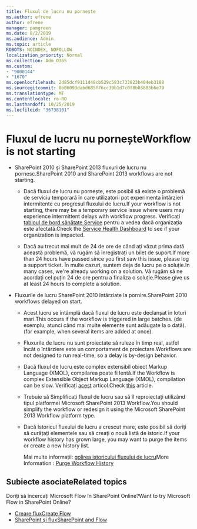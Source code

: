 ```yaml
---
title: Fluxul de lucru nu pornește
ms.author: efrene
author: efrene
manager: pamgreen
ms.date: 8/2/2019
ms.audience: Admin
ms.topic: article
ROBOTS: NOINDEX, NOFOLLOW
localization_priority: Normal
ms.collection: Adm_O365
ms.custom:
- "9000144"
- "1670"
ms.openlocfilehash: 2d85dcf9111d48cb529c583c733823b404eb3188
ms.sourcegitcommit: 0b06093dabd685f76cc39b1d7c0f8b03883b6e79
ms.translationtype: MT
ms.contentlocale: ro-RO
ms.lasthandoff: 10/25/2019
ms.locfileid: "36738101"
---
```

# <a name="workflow-is-not-starting"></a><span data-ttu-id="e5a4c-102">Fluxul de lucru nu pornește</span><span class="sxs-lookup"><span data-stu-id="e5a4c-102">Workflow is not starting</span></span>

- <span data-ttu-id="e5a4c-103">SharePoint 2010 și SharePoint 2013 fluxuri de lucru nu pornesc.</span><span class="sxs-lookup"><span data-stu-id="e5a4c-103">SharePoint 2010 and SharePoint 2013 workflows are not starting.</span></span>

    - <span data-ttu-id="e5a4c-104">Dacă fluxul de lucru nu pornește, este posibil să existe o problemă de serviciu temporară în care utilizatorii pot experimenta întârzieri intermitente cu progresul fluxului de lucru.</span><span class="sxs-lookup"><span data-stu-id="e5a4c-104">If your workflow is not starting, there may be a temporary service issue where users may experience intermittent delays with workflow progress.</span></span> <span data-ttu-id="e5a4c-105">Verificați [tabloul de bord sănătate Service](https:/admin.microsoft.com/AdminPortal/Home#/servicehealth) pentru a vedea dacă organizația este afectată.</span><span class="sxs-lookup"><span data-stu-id="e5a4c-105">Check the [Service Health Dashboard](https:/admin.microsoft.com/AdminPortal/Home#/servicehealth) to see if your organization is impacted.</span></span>

    - <span data-ttu-id="e5a4c-106">Dacă au trecut mai mult de 24 de ore de când ați văzut prima dată această problemă, vă rugăm să înregistrați un bilet de suport.</span><span class="sxs-lookup"><span data-stu-id="e5a4c-106">If more than 24 hours have passed since you first saw this issue, please log a support ticket.</span></span> <span data-ttu-id="e5a4c-107">În multe cazuri, suntem deja de lucru pe o soluție.</span><span class="sxs-lookup"><span data-stu-id="e5a4c-107">In many cases, we're already working on a solution.</span></span> <span data-ttu-id="e5a4c-108">Vă rugăm să ne acordați cel puțin 24 de ore pentru a finaliza o soluție.</span><span class="sxs-lookup"><span data-stu-id="e5a4c-108">Please give us at least 24 hours to complete a solution.</span></span>

- <span data-ttu-id="e5a4c-109">Fluxurile de lucru SharePoint 2010 întârziate la pornire.</span><span class="sxs-lookup"><span data-stu-id="e5a4c-109">SharePoint 2010 workflows delayed on start.</span></span>

    - <span data-ttu-id="e5a4c-110">Acest lucru se întâmplă dacă fluxul de lucru este declanșat în loturi mari.</span><span class="sxs-lookup"><span data-stu-id="e5a4c-110">This occurs if the workflow is triggered in large batches.</span></span> <span data-ttu-id="e5a4c-111">(de exemplu, atunci când mai multe elemente sunt adăugate la o dată).</span><span class="sxs-lookup"><span data-stu-id="e5a4c-111">(for example, when several items are added at once).</span></span>

    - <span data-ttu-id="e5a4c-112">Fluxurile de lucru nu sunt proiectate să ruleze în timp real, astfel încât o întârziere este un comportament de proiectare.</span><span class="sxs-lookup"><span data-stu-id="e5a4c-112">Workflows are not designed to run real-time, so a delay is by-design behavior.</span></span>

   -  <span data-ttu-id="e5a4c-113">Dacă fluxul de lucru este complex extensibil obiect Markup Language (XMOL), compilarea poate fi lentă.</span><span class="sxs-lookup"><span data-stu-id="e5a4c-113">If the Workflow is complex Extensible Object Markup Language (XMOL), compilation can be slow.</span></span> <span data-ttu-id="e5a4c-114">Verificați [acest](https://support.microsoft.com//kb/3043697) articol.</span><span class="sxs-lookup"><span data-stu-id="e5a4c-114">Check [this](https://support.microsoft.com//kb/3043697) article.</span></span>

    - <span data-ttu-id="e5a4c-115">Trebuie să Simplificați fluxul de lucru sau să îl reproiectați utilizând tipul platformei Microsoft SharePoint 2013 Workflow.</span><span class="sxs-lookup"><span data-stu-id="e5a4c-115">You should simplify the workflow or redesign it using the Microsoft SharePoint 2013 Workflow platform type.</span></span>

    - <span data-ttu-id="e5a4c-116">Dacă Istoricul fluxului de lucru a crescut mare, este posibil să doriți să curățați elementele sau să creați o nouă listă de istoric.</span><span class="sxs-lookup"><span data-stu-id="e5a4c-116">If your workflow history has grown large, you may want to purge the items or create a new history list.</span></span>

        <span data-ttu-id="e5a4c-117">Mai multe informații: [golirea istoricului fluxului de lucru](https://blogs.technet.microsoft.com/marj/2015/08/07/sharepoint-2010-workflows-best-practice-purge-workflow-history-list-items/)</span><span class="sxs-lookup"><span data-stu-id="e5a4c-117">More Information : [Purge Workflow History](https://blogs.technet.microsoft.com/marj/2015/08/07/sharepoint-2010-workflows-best-practice-purge-workflow-history-list-items/)</span></span>


## <a name="related-topics"></a><span data-ttu-id="e5a4c-118">Subiecte asociate</span><span class="sxs-lookup"><span data-stu-id="e5a4c-118">Related topics</span></span>
<span data-ttu-id="e5a4c-119">Doriți să încercați Microsoft Flow în SharePoint Online?</span><span class="sxs-lookup"><span data-stu-id="e5a4c-119">Want to try Microsoft Flow in SharePoint Online?</span></span>
- [<span data-ttu-id="e5a4c-120">Creare flux</span><span class="sxs-lookup"><span data-stu-id="e5a4c-120">Create Flow</span></span>](https://support.office.com/article/Create-a-flow-for-a-list-or-library-in-SharePoint-Online-or-OneDrive-for-Business-a9c3e03b-0654-46af-a254-20252e580d01) 
- [<span data-ttu-id="e5a4c-121">SharePoint și flux</span><span class="sxs-lookup"><span data-stu-id="e5a4c-121">SharePoint and Flow</span></span>](https://flow.microsoft.com/blog/sharepoint-and-flow/) 


